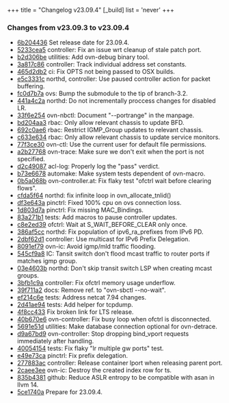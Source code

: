 +++
title = "Changelog v23.09.4"
[_build]
  list = 'never'
+++

### Changes from v23.09.3 to v23.09.4

- [6b204436](https://github.com/ovn-org/ovn/commit/6b204436d028d49765929671b20b7f4bc0248a52) Set release date for 23.09.4.
- [5233cea5](https://github.com/ovn-org/ovn/commit/5233cea52d1878786bc55ff5eccc309ea2667964) controller: Fix an issue wrt cleanup of stale patch port.
- [b2d306be](https://github.com/ovn-org/ovn/commit/b2d306be940456ffb15e014d49ae66516b16dcb1) utilities: Add ovn-debug binary tool.
- [3a817c86](https://github.com/ovn-org/ovn/commit/3a817c8684c30de0de35742753adb74c3a9b2f0f) controller: Track individual address set constants.
- [465d2db2](https://github.com/ovn-org/ovn/commit/465d2db2f3e518907879fe400e6d429aa095ad74) ci: Fix OPTS not being passed to OSX builds.
- [e5c3331c](https://github.com/ovn-org/ovn/commit/e5c3331cb8d821eddde48111ad9b387c55c1f87a) northd, controller: Use paused controller action for packet buffering.
- [fc0d7b7a](https://github.com/ovn-org/ovn/commit/fc0d7b7aea6f8c13a9a119abd78696f8a3f5dcf0) ovs: Bump the submodule to the tip of branch-3.2.
- [441a4c2a](https://github.com/ovn-org/ovn/commit/441a4c2aa3aab052c4a03b57d659045a285d41b6) northd: Do not incrementally proccess changes for disabled LR.
- [33f6e254](https://github.com/ovn-org/ovn/commit/33f6e25420197f8b779606cd464105e054a73443) ovn-nbctl: Document "--portrange" in the manpage.
- [bd204aa3](https://github.com/ovn-org/ovn/commit/bd204aa3575e9e201da04f57e85c849999a4ddc5) rbac: Only allow relevant chassis to update BFD.
- [692c0ae6](https://github.com/ovn-org/ovn/commit/692c0ae67af485480a7f6d9e68758c694dd08dcc) rbac: Restrict IGMP_Group updates to relevant chassis.
- [c633e634](https://github.com/ovn-org/ovn/commit/c633e6347b216a43757517da576525857b82f875) rbac: Only allow relevant chassis to update service monitors.
- [77f3ce30](https://github.com/ovn-org/ovn/commit/77f3ce3051f91567d2b533eeb26b822f0c0f146c) ovn-ctl: Use the current user for default file permissions.
- [a2b27768](https://github.com/ovn-org/ovn/commit/a2b2776852a7d602db62222d83a194427df500c9) ovn-trace: Make sure we don't exit when the port is not specified.
- [d2c49087](https://github.com/ovn-org/ovn/commit/d2c49087c83999db6b7804e13c5e042a0d4de528) acl-log: Properly log the "pass" verdict.
- [b73e6678](https://github.com/ovn-org/ovn/commit/b73e6678ffcff29932535053eef825ea5158c570) automake: Make system tests dependent of ovn-macro.
- [0b5a068b](https://github.com/ovn-org/ovn/commit/0b5a068b67e431c05ea3e12d583289d108fb6901) ovn-controller.at: Fix flaky test "ofctrl wait before clearing flows".
- [cfda5f64](https://github.com/ovn-org/ovn/commit/cfda5f6421e7c6418725fe9e2f7033adbfc33957) northd: fix infinite loop in ovn_allocate_tnlid()
- [df3e643a](https://github.com/ovn-org/ovn/commit/df3e643a78a78ecdc442af17365f1270ee43db8d) pinctrl: Fixed 100% cpu on ovs connection loss.
- [1d803d7a](https://github.com/ovn-org/ovn/commit/1d803d7a9f264dce8224bc08bc98e260fe4fbc1b) pinctrl: Fix missing MAC_Bindings.
- [83a271b1](https://github.com/ovn-org/ovn/commit/83a271b19806ad4e544f3ba344c4513a972dc5ca) tests: Add macros to pause controller updates.
- [c8e2ed39](https://github.com/ovn-org/ovn/commit/c8e2ed393ca956ed5723a912616da7dcc6c7dff9) ofctrl: Wait at S_WAIT_BEFORE_CLEAR only once.
- [386af5cc](https://github.com/ovn-org/ovn/commit/386af5cc1401703be5681ad693b2e64a5808404c) northd: Fix population of ipv6_ra_prefixes from IPv6 PD.
- [2dbf62d1](https://github.com/ovn-org/ovn/commit/2dbf62d13d524eb622baa0464426ec1e8d65f647) controller: Use multicast for IPv6 Prefix Delegation.
- [8091ef79](https://github.com/ovn-org/ovn/commit/8091ef796ee6b708df4397489b12257636342382) ovn-ic: Avoid igmp/mld traffic flooding.
- [545cf9a8](https://github.com/ovn-org/ovn/commit/545cf9a8bdfe65fc6df02ef70e8a9c5d03a47fde) IC: Tansit switch don't flood mcast traffic to router ports if matches igmp group.
- [03e4603b](https://github.com/ovn-org/ovn/commit/03e4603b7d6ad9f2ed686857b1aaeae50fb97af1) northd: Don't skip transit switch LSP when creating mcast groups.
- [3bfb1c9a](https://github.com/ovn-org/ovn/commit/3bfb1c9a2a75fe15383c83595b0e4a615d52e2e7) controller: Fix ofctrl memory usage underflow.
- [39f711a2](https://github.com/ovn-org/ovn/commit/39f711a2f0fc14ffb50015d1151d91aebe361d3c) docs: Remove ref. to "ovn-sbctl --no-wait".
- [ef214c6e](https://github.com/ovn-org/ovn/commit/ef214c6e572641925561b4fff2a824cdfda9736f) tests: Address netcat 7.94 changes.
- [2d41ae94](https://github.com/ovn-org/ovn/commit/2d41ae94c0e1d2dc5b04d0301d53b5f92d67eaf0) tests: Add helper for tcpdump.
- [4f8cc433](https://github.com/ovn-org/ovn/commit/4f8cc4337e26ac42c2636d0a82542aad0ac471a0) Fix broken link for LTS release.
- [40b670e6](https://github.com/ovn-org/ovn/commit/40b670e6ee94f54b249c051f301e46354e62dab6) ovn-controller: Fix busy loop when ofctrl is disconnected.
- [5691e51d](https://github.com/ovn-org/ovn/commit/5691e51def9d0a6c3a4f821321c03b8e91207fed) utilities: Make database connection optional for ovn-detrace.
- [d9a67bd9](https://github.com/ovn-org/ovn/commit/d9a67bd9b2164b854b58927f82a015e564e6e44e) ovn-controller: Stop dropping bind_vport requests immediately after handling.
- [40054154](https://github.com/ovn-org/ovn/commit/4005415408dd534d849473242b3a551877ee19f4) tests: Fix flaky "lr multiple gw ports" test.
- [e49e73ca](https://github.com/ovn-org/ovn/commit/e49e73ca7e80150e46f54466d2c9617739bd70f7) pinctrl: Fix prefix delegation.
- [277883ac](https://github.com/ovn-org/ovn/commit/277883acfc7535d8e5ebfc544e48c1498aab6faf) controller: Release container lport when releasing parent port.
- [2caee3ee](https://github.com/ovn-org/ovn/commit/2caee3ee0b84a8db03982fab8ce8ceac7ec1068c) ovn-ic: Destroy the created index row for ts.
- [835b4381](https://github.com/ovn-org/ovn/commit/835b43811dfcf469da3123911240cc953b52bac3) github: Reduce ASLR entropy to be compatible with asan in llvm 14.
- [5ce1740a](https://github.com/ovn-org/ovn/commit/5ce1740aaa02ebeed561ffb6298b71035b5c908a) Prepare for 23.09.4.